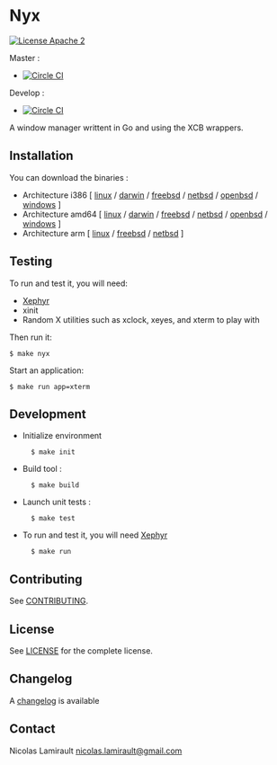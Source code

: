 # Nyx

[![License Apache 2][badge-license]](LICENSE)

Master :
* [![Circle CI](https://circleci.com/gh/nlamirault/nyx/tree/master.svg?style=svg)](https://circleci.com/gh/nlamirault/nyx/tree/master)

Develop :
* [![Circle CI](https://circleci.com/gh/nlamirault/nyx/tree/develop.svg?style=svg)](https://circleci.com/gh/nlamirault/nyx/tree/develop)

A window manager writtent in Go and using the XCB wrappers.

## Installation

You can download the binaries :

* Architecture i386 [ [linux](https://bintray.com/artifact/download/nlamirault/oss/nyx_linux_386) / [darwin](https://bintray.com/artifact/download/nlamirault/oss/nyx_darwin_386) / [freebsd](https://bintray.com/artifact/download/nlamirault/oss/nyx_freebsd_386) / [netbsd](https://bintray.com/artifact/download/nlamirault/oss/nyx_netbsd_386) / [openbsd](https://bintray.com/artifact/download/nlamirault/oss/nyx_openbsd_386) / [windows](https://bintray.com/artifact/download/nlamirault/oss/nyx_windows_386.exe) ]
* Architecture amd64 [ [linux](https://bintray.com/artifact/download/nlamirault/oss/nyx_linux_amd64) / [darwin](https://bintray.com/artifact/download/nlamirault/oss/nyx_darwin_amd64) / [freebsd](https://bintray.com/artifact/download/nlamirault/oss/nyx_freebsd_amd64) / [netbsd](https://bintray.com/artifact/download/nlamirault/oss/nyx_netbsd_amd64) / [openbsd](https://bintray.com/artifact/download/nlamirault/oss/nyx_openbsd_amd64) / [windows](https://bintray.com/artifact/download/nlamirault/oss/nyx_windows_amd64.exe) ]
* Architecture arm [ [linux](https://bintray.com/artifact/download/nlamirault/oss/nyx_linux_arm) / [freebsd](https://bintray.com/artifact/download/nlamirault/oss/nyx_freebsd_arm) / [netbsd](https://bintray.com/artifact/download/nlamirault/oss/nyx_netbsd_arm) ]



## Testing

To run and test it, you will need:

* [Xephyr][]
* xinit
* Random X utilities such as xclock, xeyes, and xterm to play with

Then run it:

    $ make nyx

Start an application:

    $ make run app=xterm


## Development

* Initialize environment

        $ make init

* Build tool :

        $ make build

* Launch unit tests :

        $ make test

* To run and test it, you will need [Xephyr][]

        $ make run


## Contributing

See [CONTRIBUTING](CONTRIBUTING.md).


## License

See [LICENSE](LICENSE) for the complete license.


## Changelog

A [changelog](ChangeLog.md) is available


## Contact

Nicolas Lamirault <nicolas.lamirault@gmail.com>


[badge-license]: https://img.shields.io/badge/license-Apache2-green.svg?style=flat

[Xephyr]: https://www.freedesktop.org/wiki/Software/Xephyr/
